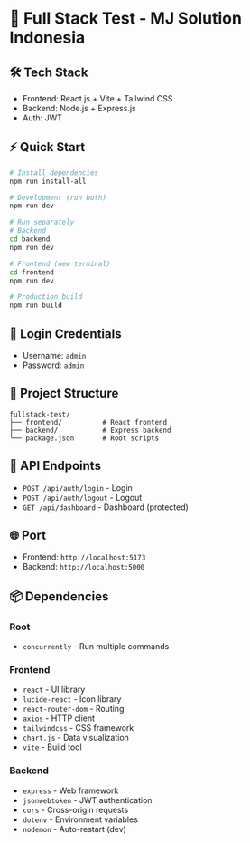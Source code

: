 # 🚀 Full Stack Test - MJ Solution Indonesia

## 🛠️ Tech Stack
- Frontend: React.js + Vite + Tailwind CSS
- Backend: Node.js + Express.js
- Auth: JWT

## ⚡ Quick Start
```bash
# Install dependencies
npm run install-all

# Development (run both)
npm run dev

# Run separately
# Backend
cd backend
npm run dev

# Frontend (new terminal)
cd frontend
npm run dev

# Production build
npm run build
```

## 🔐 Login Credentials
- Username: `admin`
- Password: `admin`

## 📁 Project Structure
```
fullstack-test/
├── frontend/          # React frontend
├── backend/           # Express backend
└── package.json       # Root scripts
```

## 📡 API Endpoints
- `POST /api/auth/login` - Login
- `POST /api/auth/logout` - Logout  
- `GET /api/dashboard` - Dashboard (protected)

## 🌐 Port
- Frontend: `http://localhost:5173`
- Backend: `http://localhost:5000`

## 📦 Dependencies
### Root
- `concurrently` - Run multiple commands

### Frontend
- `react` - UI library
- `lucide-react` - Icon library
- `react-router-dom` - Routing
- `axios` - HTTP client
- `tailwindcss` - CSS framework
- `chart.js` - Data visualization
- `vite` - Build tool

### Backend
- `express` - Web framework
- `jsonwebtoken` - JWT authentication
- `cors` - Cross-origin requests
- `dotenv` - Environment variables
- `nodemon` - Auto-restart (dev)